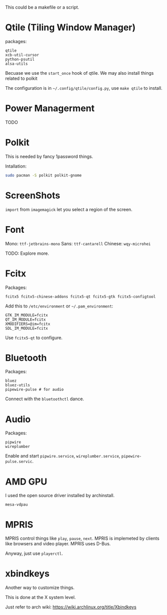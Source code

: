 This could be a makefile or a script.

# Qtile (Tiling Window Manager)

packages:
```
qtile
xcb-util-cursor
python-psutil
alsa-utils
```

Becuase we use the `start_once` hook of qtile. We may also install things related to polkit 

The configuration is in `~/.config/qtile/config.py`, use `make qtile` to install.

# Power Managerment

TODO

# Polkit

This is needed by fancy 1password things.

Intallation:
```bash
sudo pacman -S polkit polkit-gnome
```

# ScreenShots

`import` from `imagemagick` let you select a region of the screen.

# Font

Mono: `ttf-jetbrains-mono`
Sans: `ttf-cantarell`
Chinese: `wqy-microhei`

TODO: Explore more.

# Fcitx

Packages:
```
fcitx5 fcitx5-chinese-addons fcitx5-qt fcitx5-gtk fcitx5-configtool
```

Add this to `/etc/environment` or `~/.pam_environment`:
```
GTK_IM_MODULE=fcitx
QT_IM_MODULE=fcitx
XMODIFIERS=@im=fcitx
SDL_IM_MODULE=fcitx
```

Use `fcitx5-qt` to configure.

# Bluetooth

Packages:
```
bluez
bluez-utils
pipewire-pulse # for audio
```

Connect with the `bluetoothctl` dance.

# Audio

Packages:
```
pipwire
wireplumber
```

Enable and start `pipwire.service`, `wireplumber.service`, `pipewire-pulse.servic`.

# AMD GPU

I used the open source driver installed by archinstall.

```
mesa-vdpau
```

# MPRIS

MPRIS control things like `play`, `pause`, `next`. MPRIS is implemeted by clients like browsers and video player. MPRIS uses D-Bus.

Anyway, just use `playerctl`.

# xbindkeys

Another way to customize things.

This is done at the X system level.

Just refer to arch wiki: https://wiki.archlinux.org/title/Xbindkeys

